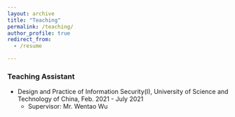 ```yaml
---
layout: archive
title: "Teaching"
permalink: /teaching/
author_profile: true
redirect_from:
  - /resume

---
```



### Teaching Assistant
* Design and Practice of Information Security(I), University of Science and Technology of China, Feb. 2021 - July 2021
  *  Supervisor: Mr. Wentao Wu